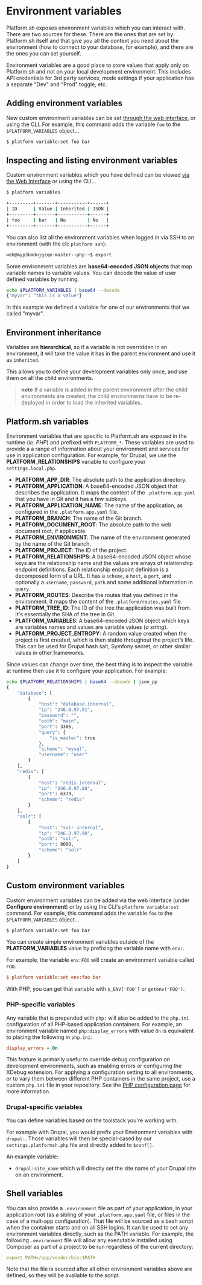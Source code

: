 # Environment variables

Platform.sh exposes environment variables which you can interact with. There are
two sources for these. There are the ones that are set by Platform.sh itself
and that give you all the context you need about the environment (how to
connect to your database, for example), and there are the ones you can set
yourself.

Environment variables are a good place to store values that apply only on Platform.sh and not on your local development environment. This includes API credentials for 3rd party services, mode settings if your application has a separate "Dev" and "Prod" toggle, etc.

## Adding environment variables

New custom environment variables can be set [through the web interface](administration/web/configure-environment.html#settings), or using the CLI. For example, this command adds the variable `foo` to the `$PLATFORM_VARIABLES` object...

```bash
$ platform variable:set foo bar
```
## Inspecting and listing environment variables

Custom environment variables which you have defined can be viewed [via the Web Interface](administration/web/configure-environment.html#settings) or using the CLI...

```bash
$ platform variables

+---------+-------+-----------+------+
| ID      | Value | Inherited | JSON |
+---------+-------+-----------+------+
| foo     | bar   | No        | No   |
+---------+-------+-----------+------+
```
You can also list all the environment variables when logged in via SSH to an environment (with the cli: `platform ssh`):

```bash
web@myp3bmdujgzqe-master--php:~$ export
```
Some environment variables are **base64-encoded JSON objects** that map variable names
to variable values. You can decode the value of user defined variables by
running:

```bash
echo $PLATFORM_VARIABLES | base64 --decode
{"myvar": "this is a value"}
```

In this example we defined a variable for one of our environments that we called
"myvar".

## Environment inheritance

Variables are **hierarchical**, so if a variable is not overridden in an environment, it will take the value it has in the parent environment and use it as `inherited`.

This allows you to define your development variables only once, and use them on all the child environments.

> **note**
> If a variable is added in the parent environment after the child environments are created, the child environments have to be re-deployed in order to load the inherited variables.

## Platform.sh variables

Environment variables that are specific to Platform.sh are exposed in the runtime (*ie. PHP*) and prefixed with `PLATFORM_*`. These variables are used to provide a a range of information about your environment and services for use in application configuration. For example, for Drupal, we use the **PLATFORM_RELATIONSHIPS** variable to configure your `settings.local.php`.


* **PLATFORM_APP_DIR**: The absolute path to the application directory.
* **PLATFORM_APPLICATION**: A base64-encoded JSON object that describes the application. It maps the content of the `.platform.app.yaml` that you have in Git and it has a few subkeys.
* **PLATFORM_APPLICATION_NAME**: The name of the application, as configured in the `.platform.app.yaml` file.
* **PLATFORM_BRANCH**: The name of the Git branch.
* **PLATFORM_DOCUMENT_ROOT**: The absolute path to the web document root, if applicable.
* **PLATFORM_ENVIRONMENT**: The name of the environment generated by the name of the Git branch.
* **PLATFORM_PROJECT**: The ID of the project.
* **PLATFORM_RELATIONSHIPS**: A base64-encoded JSON object whose keys are the relationship name and the values are arrays of relationship endpoint definitions. Each relationship endpoint definition is a decomposed form of a URL. It has a `scheme`, a `host`, a `port`, and optionally a `username`, `password`, `path` and some additional information in `query`.
* **PLATFORM_ROUTES**: Describe the routes that you defined in the environment. It maps the content of the `.platform/routes.yaml`
    file.
* **PLATFORM_TREE_ID**: The ID of the tree the application was built from. It's essentially the SHA of the tree in Git.
* **PLATFORM_VARIABLES**: A base64-encoded JSON object which keys are variables names and values are variable values (*a string*).
* **PLATFORM_PROJECT_ENTROPY**: A random value created when the project is first created, which is then stable throughout the project’s life. This can be used for Drupal hash salt, Symfony secret, or other similar values in other frameworks.

Since values can change over time, the best thing is to inspect the variable at runtime then use it to configure your application. For example:

```bash
echo $PLATFORM_RELATIONSHIPS | base64 --decode | json_pp
{
    "database": [
        {
            "host": "database.internal",
            "ip": "246.0.97.91",
            "password": "",
            "path": "main",
            "port": 3306,
            "query": {
                "is_master": true
            },
            "scheme": "mysql",
            "username": "user"
        }
    ],
    "redis": [
        {
            "host": "redis.internal",
            "ip": "246.0.97.88",
            "port": 6379,
            "scheme": "redis"
        }
    ],
    "solr": [
        {
            "host": "solr.internal",
            "ip": "246.0.97.90",
            "path": "solr",
            "port": 8080,
            "scheme": "solr"
        }
    ]
}
```

## Custom environment variables

Custom environment variables can be added via the web interface (under **Configure environment**) or by using the CLI's `platform variable:set` command. For example, this command adds the variable `foo` to the `$PLATFORM_VARIABLES` object...

```bash
$ platform variable:set foo bar
```

You can create simple environment variables outside of the
**PLATFORM_VARIABLES** value by prefixing the variable name with `env:`.

For example, the variable `env:FOO` will create an environment variable called
`FOO`.

```ini
$ platform variable:set env:foo bar
```

With PHP, you can get that variable with `$_ENV['FOO']` or `getenv('FOO')`.

### PHP-specific variables

Any variable that is prepended with `php:` will also be added to the `php.ini` configuration of all PHP-based application containers.  For example, an environment variable named `php:display_errors` with value `On` is equivalent to placing the following in `php.ini`:

```ini
display_errors = On
```

This feature is primarily useful to override debug configuration on development environments, such as enabling errors or configuring the XDebug extension.  For applying a configuration setting to all environments, or to vary them between different PHP containers in the same project, use a custom `php.ini` file in your repository.  See the [PHP configuration page](/languages/php.md#custom-phpini) for more information.


### Drupal-specific variables

You can define variables based on the toolstack you're working with.

For example with Drupal, you would prefix your Environment variables
with `drupal:`. Those variables will then be special-cased by our
`settings.platformsh.php` file and directly added to `$conf[]`.

An example variable:

-   `drupal:site_name` which will directly set the site name of your
    Drupal site on an environment.


## Shell variables

You can also provide a `.environment` file as part of your application, in your application root (as a sibling of your `.platform.app.yaml` file, or files in the case of a mult-app configuration).  That file will be sourced as a bash script when the container starts and on all SSH logins.  It can be used to set any environment variables directly, such as the PATH variable.  For example, the following `.environment` file will allow any executable installed using Composer as part of a project to be run regardless of the current directory:
 
 ```yaml
export PATH=/app/vendor/bin:$PATH
 ```

Note that the file is sourced after all other environment variables above are defined, so they will be available to the script.  
